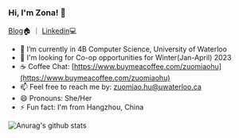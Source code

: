 ### Hi, I'm Zona! 👋
[Blog](https://zonahu.tech/)🏠 ｜ [Linkedin](https://www.linkedin.com/in/zonahu/)💻


- 🌱 I’m currently in 4B Computer Science, University of Waterloo
- 🤔 I'm looking for Co-op opportunities for Winter(Jan-April) 2023 
- ☕ Coffee Chat: [https://www.buymeacoffee.com/zuomiaohu](https://www.buymeacoffee.com/zuomiaohu)
- 📫 Feel free to reach me by: zuomiao.hu@uwaterloo.ca
- 😄 Pronouns: She/Her
- ⚡ Fun fact: I'm from Hangzhou, China

![Anurag's github stats](https://github-readme-stats.vercel.app/api?username=ZonaHu&show_icons=true&theme=cobalt)

